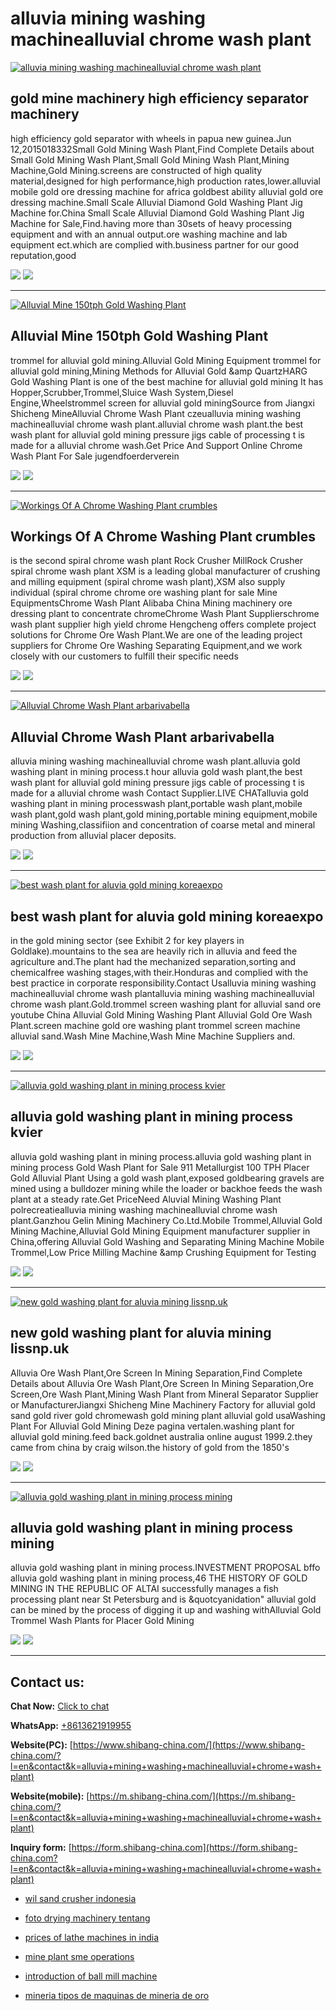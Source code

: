 # alluvia mining washing machinealluvial chrome wash plant

<a href="https://swt.shibang-china.com/?l=en&img&k=alluvia+mining+washing+machinealluvial+chrome+wash+plant" target="_blank">![alluvia mining washing machinealluvial chrome wash plant](http://static.shibang-china.com/all-800x300/405.jpg)</a>

## gold mine machinery high efficiency separator machinery
high efficiency gold separator with wheels in papua new guinea.Jun 12,2015018332Small Gold Mining Wash Plant,Find Complete Details about Small Gold Mining Wash Plant,Small Gold Mining Wash Plant,Mining Machine,Gold Mining.screens are constructed of high quality material,designed for high performance,high production rates,lower.alluvial mobile gold ore dressing machine for africa goldbest ability alluvial gold ore dressing machine.Small Scale Alluvial Diamond Gold Washing Plant Jig Machine for.China Small Scale Alluvial Diamond Gold Washing Plant Jig Machine for Sale,Find.having more than 30sets of heavy processing equipment and with an annual output.ore washing machine and lab equipment ect.which are complied with.business partner for our good reputation,good


<a href="https://whatsapp.shibangsoft.com/WhatsApp.php" target="_blank" title="WhatsApp">![](http://static.shibang-china.com/icon/whatsapp.png)</a> <a href="https://swt.shibang-china.com/?l=en&icon&k=alluvia+mining+washing+machinealluvial+chrome+wash+plant" target="_blank">![](http://static.shibang-china.com/icon/chat-en.png)</a>

---

<a href="https://swt.shibang-china.com/?l=en&img&k=alluvia+mining+washing+machinealluvial+chrome+wash+plant" target="_blank">![Alluvial Mine 150tph Gold Washing Plant](http://static.shibang-china.com/all-800x300/64.jpg)</a>

## Alluvial Mine 150tph Gold Washing Plant
trommel for alluvial gold mining.Alluvial Gold Mining Equipment trommel for alluvial gold mining,Mining Methods for Alluvial Gold &amp QuartzHARG Gold Washing Plant is one of the best machine for alluvial gold mining It has Hopper,Scrubber,Trommel,Sluice Wash System,Diesel Engine,Wheelstrommel screen for alluvial gold miningSource from Jiangxi Shicheng MineAlluvial Chrome Wash Plant czeualluvia mining washing machinealluvial chrome wash plant.alluvial chrome wash plant.the best wash plant for alluvial gold mining pressure jigs cable of processing t is made for a alluvial chrome wash.Get Price And Support Online Chrome Wash Plant For Sale jugendfoerderverein


<a href="https://whatsapp.shibangsoft.com/WhatsApp.php" target="_blank" title="WhatsApp">![](http://static.shibang-china.com/icon/whatsapp.png)</a> <a href="https://swt.shibang-china.com/?l=en&icon&k=alluvia+mining+washing+machinealluvial+chrome+wash+plant" target="_blank">![](http://static.shibang-china.com/icon/chat-en.png)</a>

---

<a href="https://swt.shibang-china.com/?l=en&img&k=alluvia+mining+washing+machinealluvial+chrome+wash+plant" target="_blank">![Workings Of A Chrome Washing Plant crumbles](http://static.shibang-china.com/all-800x300/180.jpg)</a>

## Workings Of A Chrome Washing Plant crumbles
is the second spiral chrome wash plant Rock Crusher MillRock Crusher spiral chrome wash plant XSM is a leading global manufacturer of crushing and milling equipment (spiral chrome wash plant),XSM also supply individual (spiral chrome chrome ore washing plant for sale Mine EquipmentsChrome Wash Plant Alibaba China Mining machinery ore dressing plant to concentrate chromeChrome Wash Plant Supplierschrome wash plant supplier high yield chrome Hengcheng offers complete project solutions for Chrome Ore Wash Plant.We are one of the leading project suppliers for Chrome Ore Washing Separating Equipment,and we work closely with our customers to fulfill their specific needs


<a href="https://whatsapp.shibangsoft.com/WhatsApp.php" target="_blank" title="WhatsApp">![](http://static.shibang-china.com/icon/whatsapp.png)</a> <a href="https://swt.shibang-china.com/?l=en&icon&k=alluvia+mining+washing+machinealluvial+chrome+wash+plant" target="_blank">![](http://static.shibang-china.com/icon/chat-en.png)</a>

---

<a href="https://swt.shibang-china.com/?l=en&img&k=alluvia+mining+washing+machinealluvial+chrome+wash+plant" target="_blank">![Alluvial Chrome Wash Plant arbarivabella](http://static.shibang-china.com/all-800x300/901.jpg)</a>

## Alluvial Chrome Wash Plant arbarivabella
alluvia mining washing machinealluvial chrome wash plant.alluvia gold washing plant in mining process.t hour alluvia gold wash plant,the best wash plant for alluvial gold mining pressure jigs cable of processing t is made for a alluvial chrome wash Contact Supplier.LIVE CHATalluvia gold washing plant in mining processwash plant,portable wash plant,mobile wash plant,gold wash plant,gold mining,portable mining equipment,mobile mining Washing,classifiion and concentration of coarse metal and mineral production from alluvial placer deposits.


<a href="https://whatsapp.shibangsoft.com/WhatsApp.php" target="_blank" title="WhatsApp">![](http://static.shibang-china.com/icon/whatsapp.png)</a> <a href="https://swt.shibang-china.com/?l=en&icon&k=alluvia+mining+washing+machinealluvial+chrome+wash+plant" target="_blank">![](http://static.shibang-china.com/icon/chat-en.png)</a>

---

<a href="https://swt.shibang-china.com/?l=en&img&k=alluvia+mining+washing+machinealluvial+chrome+wash+plant" target="_blank">![best wash plant for aluvia gold mining koreaexpo](http://static.shibang-china.com/all-800x300/33.jpg)</a>

## best wash plant for aluvia gold mining koreaexpo
in the gold mining sector (see Exhibit 2 for key players in Goldlake).mountains to the sea are heavily rich in alluvia and feed the agriculture and.The plant had the mechanized separation,sorting and chemicalfree washing stages,with their.Honduras and complied with the best practice in corporate responsibility.Contact Usalluvia mining washing machinealluvial chrome wash plantalluvia mining washing machinealluvial chrome wash plant.Gold.trommel screen washing plant for alluvial sand ore youtube China Alluvial Gold Mining Washing Plant Alluvial Gold Ore Wash Plant.screen machine gold ore washing plant trommel screen machine alluvial sand.Wash Mine Machine,Wash Mine Machine Suppliers and.


<a href="https://whatsapp.shibangsoft.com/WhatsApp.php" target="_blank" title="WhatsApp">![](http://static.shibang-china.com/icon/whatsapp.png)</a> <a href="https://swt.shibang-china.com/?l=en&icon&k=alluvia+mining+washing+machinealluvial+chrome+wash+plant" target="_blank">![](http://static.shibang-china.com/icon/chat-en.png)</a>

---

<a href="https://swt.shibang-china.com/?l=en&img&k=alluvia+mining+washing+machinealluvial+chrome+wash+plant" target="_blank">![alluvia gold washing plant in mining process kvier](http://static.shibang-china.com/all-800x300/715.jpg)</a>

## alluvia gold washing plant in mining process kvier
alluvia gold washing plant in mining process.alluvia gold washing plant in mining process Gold Wash Plant for Sale 911 Metallurgist 100 TPH Placer Gold Alluvial Plant Using a gold wash plant,exposed goldbearing gravels are mined using a bulldozer mining while the loader or backhoe feeds the wash plant at a steady rate.Get PriceNeed Aluvial Mining Washing Plant polrecreatiealluvia mining washing machinealluvial chrome wash plant.Ganzhou Gelin Mining Machinery Co.Ltd.Mobile Trommel,Alluvial Gold Mining Machine,Alluvial Gold Mining Equipment manufacturer supplier in China,offering Alluvial Gold Washing and Separating Mining Machine Mobile Trommel,Low Price Milling Machine &amp Crushing Equipment for Testing


<a href="https://whatsapp.shibangsoft.com/WhatsApp.php" target="_blank" title="WhatsApp">![](http://static.shibang-china.com/icon/whatsapp.png)</a> <a href="https://swt.shibang-china.com/?l=en&icon&k=alluvia+mining+washing+machinealluvial+chrome+wash+plant" target="_blank">![](http://static.shibang-china.com/icon/chat-en.png)</a>

---

<a href="https://swt.shibang-china.com/?l=en&img&k=alluvia+mining+washing+machinealluvial+chrome+wash+plant" target="_blank">![new gold washing plant for aluvia mining lissnp.uk](http://static.shibang-china.com/all-800x300/1076.jpg)</a>

## new gold washing plant for aluvia mining lissnp.uk
Alluvia Ore Wash Plant,Ore Screen In Mining Separation,Find Complete Details about Alluvia Ore Wash Plant,Ore Screen In Mining Separation,Ore Screen,Ore Wash Plant,Mining Wash Plant from Mineral Separator Supplier or ManufacturerJiangxi Shicheng Mine Machinery Factory for alluvial gold sand gold river gold chromewash gold mining plant alluvial gold usaWashing Plant For Alluvial Gold Mining Deze pagina vertalen.washing plant for alluvial gold mining.feed back.goldnet australia online august 1999.2.they came from china by craig wilson.the history of gold from the 1850's


<a href="https://whatsapp.shibangsoft.com/WhatsApp.php" target="_blank" title="WhatsApp">![](http://static.shibang-china.com/icon/whatsapp.png)</a> <a href="https://swt.shibang-china.com/?l=en&icon&k=alluvia+mining+washing+machinealluvial+chrome+wash+plant" target="_blank">![](http://static.shibang-china.com/icon/chat-en.png)</a>

---

<a href="https://swt.shibang-china.com/?l=en&img&k=alluvia+mining+washing+machinealluvial+chrome+wash+plant" target="_blank">![alluvia gold washing plant in mining process mining](http://static.shibang-china.com/all-800x300/17.jpg)</a>

## alluvia gold washing plant in mining process mining
alluvia gold washing plant in mining process.INVESTMENT PROPOSAL bffo alluvia gold washing plant in mining process,46 THE HISTORY OF GOLD MINING IN THE REPUBLIC OF ALTAI successfully manages a fish processing plant near St Petersburg and is &quotcyanidation" alluvial gold can be mined by the process of digging it up and washing withAlluvial Gold Trommel Wash Plants for Placer Gold Mining

<a href="https://whatsapp.shibangsoft.com/WhatsApp.php" target="_blank" title="WhatsApp">![](http://static.shibang-china.com/icon/whatsapp.png)</a> <a href="https://swt.shibang-china.com/?l=en&icon&k=alluvia+mining+washing+machinealluvial+chrome+wash+plant" target="_blank">![](http://static.shibang-china.com/icon/chat-en.png)</a>

---
## Contact us:

**Chat Now:** [Click to chat](https://swt.shibang-china.com?l=en&contact&k=alluvia+mining+washing+machinealluvial+chrome+wash+plant)

**WhatsApp:**  [+8613621919955](https://whatsapp.shibangsoft.com/WhatsApp.php)

**Website(PC):** [https://www.shibang-china.com/](https://www.shibang-china.com/?l=en&contact&k=alluvia+mining+washing+machinealluvial+chrome+wash+plant)

**Website(mobile):** [https://m.shibang-china.com/](https://m.shibang-china.com/?l=en&contact&k=alluvia+mining+washing+machinealluvial+chrome+wash+plant)

**Inquiry form:** [https://form.shibang-china.com](https://form.shibang-china.com?l=en&contact&k=alluvia+mining+washing+machinealluvial+chrome+wash+plant)

* [wil sand crusher indonesia](../124/wil%20sand%20crusher%20indonesia.md)

* [foto drying machinery tentang](../124/foto%20drying%20machinery%20tentang.md)

* [prices of lathe machines in india](../114/prices%20of%20lathe%20machines%20in%20india.md)

* [mine plant sme operations](../114/mine%20plant%20sme%20operations.md)

* [introduction of ball mill machine](../111/introduction%20of%20ball%20mill%20machine.md)

* [mineria tipos de maquinas de mineria de oro](../113/mineria%20tipos%20de%20maquinas%20de%20mineria%20de%20oro.md)